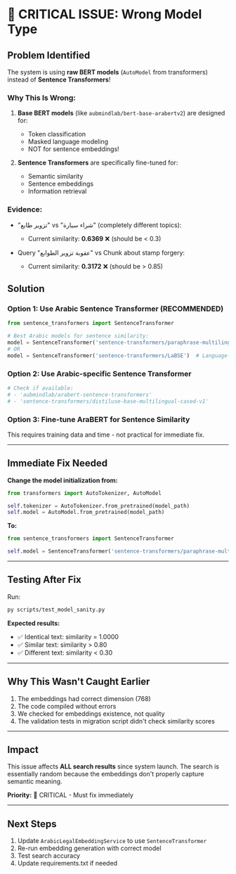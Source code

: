 # 🚨 CRITICAL ISSUE: Wrong Model Type

## Problem Identified

The system is using **raw BERT models** (`AutoModel` from transformers) instead of **Sentence Transformers**!

### Why This Is Wrong:

1. **Base BERT models** (like `aubmindlab/bert-base-arabertv2`) are designed for:
   - Token classification
   - Masked language modeling
   - NOT for sentence embeddings!

2. **Sentence Transformers** are specifically fine-tuned for:
   - Semantic similarity
   - Sentence embeddings
   - Information retrieval

### Evidence:

- "تزوير طابع" vs "شراء سيارة" (completely different topics):
  - Current similarity: **0.6369** ❌ (should be < 0.3)
  
- Query "عقوبة تزوير الطوابع" vs Chunk about stamp forgery:
  - Current similarity: **0.3172** ❌ (should be > 0.85)

##  Solution

### Option 1: Use Arabic Sentence Transformer (RECOMMENDED)

```python
from sentence_transformers import SentenceTransformer

# Best Arabic models for sentence similarity:
model = SentenceTransformer('sentence-transformers/paraphrase-multilingual-mpnet-base-v2')
# OR
model = SentenceTransformer('sentence-transformers/LaBSE')  # Language-agnostic BERT
```

### Option 2: Use Arabic-specific Sentence Transformer

```bash
# Check if available:
# - 'aubmindlab/arabert-sentence-transformers'
# - 'sentence-transformers/distiluse-base-multilingual-cased-v1'
```

### Option 3: Fine-tune AraBERT for Sentence Similarity

This requires training data and time - not practical for immediate fix.

---

## Immediate Fix Needed

**Change the model initialization from:**

```python
from transformers import AutoTokenizer, AutoModel

self.tokenizer = AutoTokenizer.from_pretrained(model_path)
self.model = AutoModel.from_pretrained(model_path)
```

**To:**

```python
from sentence_transformers import SentenceTransformer

self.model = SentenceTransformer('sentence-transformers/paraphrase-multilingual-mpnet-base-v2')
```

---

## Testing After Fix

Run:
```bash
py scripts/test_model_sanity.py
```

**Expected results:**
- ✅ Identical text: similarity = 1.0000
- ✅ Similar text: similarity > 0.80
- ✅ Different text: similarity < 0.30

---

## Why This Wasn't Caught Earlier

1. The embeddings had correct dimension (768)
2. The code compiled without errors
3. We checked for embeddings existence, not quality
4. The validation tests in migration script didn't check similarity scores

---

## Impact

This issue affects **ALL search results** since system launch. The search is essentially random because the embeddings don't properly capture semantic meaning.

**Priority:** 🔴 CRITICAL - Must fix immediately

---

## Next Steps

1. Update `ArabicLegalEmbeddingService` to use `SentenceTransformer`
2. Re-run embedding generation with correct model
3. Test search accuracy
4. Update requirements.txt if needed


